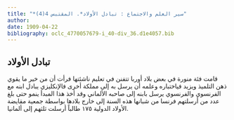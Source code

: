 ```yaml
---
title: "*سير العلم والاجتماع : تبادل الأولاد*. المقتبس 4(4)"
author: 
date: 1909-04-22
bibliography: oclc_4770057679-i_40-div_36.d1e4057.bib
---
```




##  تبادل الأولاد 


 قامت فئة منورة في بعض بلاد أوربا تتفنن في تعليم ناشئتها فرأت أن من خير ما يقوي ذهن التلميذ ويزيد فياختباره وعلمه أن يرسل به إلى مملكة أخرى فالإنكليزي يبادل ابنه مع الفرنسوي والفرنسوي يرسل بابنه إلى صاحبه الألماني وقد أخذ هذا المبدأ ينمو حتى بلغ عدد من أرسلتهم فرنسا من شبانها هذه السنة إلى خارج بلادها بواسطة جمعية مقايضة الأولاد الدولية  ١٧٥  طالباً أرسلت ثلثهم إلى ألمانيا. 
